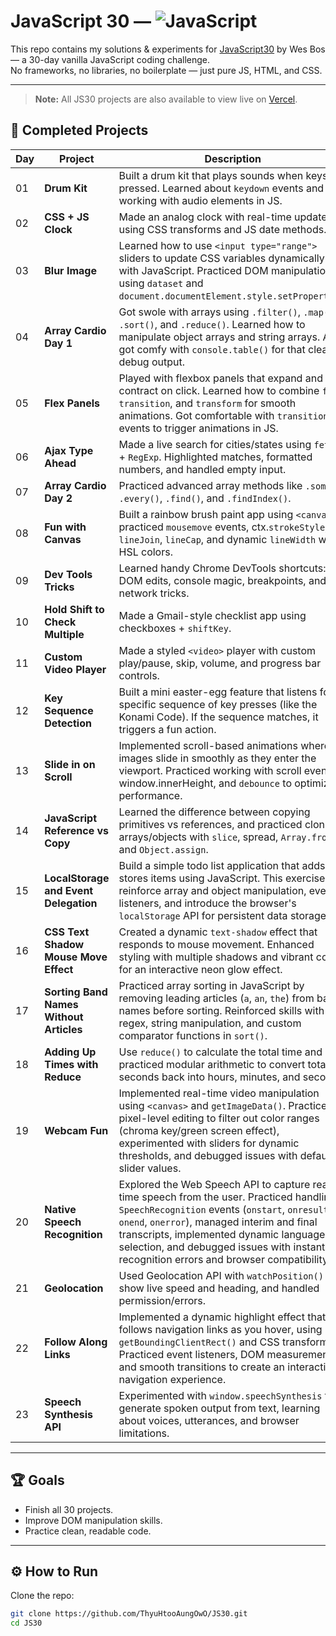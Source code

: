 # JavaScript 30 — ![JavaScript](https://img.shields.io/badge/Made%20with-JavaScript-yellow?logo=javascript)

This repo contains my solutions & experiments for [JavaScript30](https://javascript30.com/) by Wes Bos — a 30-day vanilla JavaScript coding challenge.  
No frameworks, no libraries, no boilerplate — just pure JS, HTML, and CSS.

---

> **Note:** All JS30 projects are also available to view live on [Vercel](https://js-30-two.vercel.app/).

## 📌 Completed Projects

| Day | Project                                 | Description                                                                                                                                                                                                                                                                                                                     |
| --- | --------------------------------------- | ------------------------------------------------------------------------------------------------------------------------------------------------------------------------------------------------------------------------------------------------------------------------------------------------------------------------------- |
| 01  | **Drum Kit**                            | Built a drum kit that plays sounds when keys are pressed. Learned about `keydown` events and working with audio elements in JS.                                                                                                                                                                                                 |
| 02  | **CSS + JS Clock**                      | Made an analog clock with real-time updates using CSS transforms and JS date methods.                                                                                                                                                                                                                                           |
| 03  | **Blur Image**                          | Learned how to use `<input type="range">` sliders to update CSS variables dynamically with JavaScript. Practiced DOM manipulation using `dataset` and `document.documentElement.style.setProperty()`.                                                                                                                           |
| 04  | **Array Cardio Day 1**                  | Got swole with arrays using `.filter()`, `.map()`, `.sort()`, and `.reduce()`. Learned how to manipulate object arrays and string arrays. Also got comfy with `console.table()` for that clean debug output.                                                                                                                    |
| 05  | **Flex Panels**                         | Played with flexbox panels that expand and contract on click. Learned how to combine `flex`, `transition`, and `transform` for smooth animations. Got comfortable with `transitionend` events to trigger animations in JS.                                                                                                      |
| 06  | **Ajax Type Ahead**                     | Made a live search for cities/states using `fetch` + `RegExp`. Highlighted matches, formatted numbers, and handled empty input.                                                                                                                                                                                                 |
| 07  | **Array Cardio Day 2**                  | Practiced advanced array methods like `.some()`, `.every()`, `.find()`, and `.findIndex()`.                                                                                                                                                                                                                                     |
| 08  | **Fun with Canvas**                     | Built a rainbow brush paint app using `<canvas>`, practiced `mousemove` events, ctx.`strokeStyle`, `lineJoin`, `lineCap`, and dynamic `lineWidth` with HSL colors.                                                                                                                                                              |
| 09  | **Dev Tools Tricks**                    | Learned handy Chrome DevTools shortcuts: live DOM edits, console magic, breakpoints, and network tricks.                                                                                                                                                                                                                        |
| 10  | **Hold Shift to Check Multiple**        | Made a Gmail-style checklist app using checkboxes + `shiftKey`.                                                                                                                                                                                                                                                                 |
| 11  | **Custom Video Player**                 | Made a styled `<video>` player with custom play/pause, skip, volume, and progress bar controls.                                                                                                                                                                                                                                 |
| 12  | **Key Sequence Detection**              | Built a mini easter-egg feature that listens for a specific sequence of key presses (like the Konami Code). If the sequence matches, it triggers a fun action.                                                                                                                                                                  |
| 13  | **Slide in on Scroll**                  | Implemented scroll-based animations where images slide in smoothly as they enter the viewport. Practiced working with scroll events, window.innerHeight, and `debounce` to optimize performance.                                                                                                                                |
| 14  | **JavaScript Reference vs Copy**        | Learned the difference between copying primitives vs references, and practiced cloning arrays/objects with `slice`, spread, `Array.from`, and `Object.assign`.                                                                                                                                                                  |
| 15  | **LocalStorage and Event Delegation**   | Build a simple todo list application that adds and stores items using JavaScript. This exercise will reinforce array and object manipulation, event listeners, and introduce the browser's `localStorage` API for persistent data storage.                                                                                      |
| 16  | **CSS Text Shadow Mouse Move Effect**   | Created a dynamic `text-shadow` effect that responds to mouse movement. Enhanced styling with multiple shadows and vibrant colors for an interactive neon glow effect.                                                                                                                                                          |
| 17  | **Sorting Band Names Without Articles** | Practiced array sorting in JavaScript by removing leading articles (`a`, `an`, `the`) from band names before sorting. Reinforced skills with regex, string manipulation, and custom comparator functions in `sort()`.                                                                                                           |
| 18  | **Adding Up Times with Reduce**         | Use `reduce()` to calculate the total time and practiced modular arithmetic to convert total seconds back into hours, minutes, and seconds.                                                                                                                                                                                     |
| 19  | **Webcam Fun**                          | Implemented real-time video manipulation using `<canvas>` and `getImageData()`. Practiced pixel-level editing to filter out color ranges (chroma key/green screen effect), experimented with sliders for dynamic thresholds, and debugged issues with default slider values.                                                    |
| 20  | **Native Speech Recognition**           | Explored the Web Speech API to capture real-time speech from the user. Practiced handling `SpeechRecognition` events (`onstart`, `onresult`, `onend`, `onerror`), managed interim and final transcripts, implemented dynamic language selection, and debugged issues with instant recognition errors and browser compatibility. |
| 21  | **Geolocation**                         | Used Geolocation API with `watchPosition()` to show live speed and heading, and handled permission/errors.                                                                                                                                                                                                                      |
| 22  | **Follow Along Links**                  | Implemented a dynamic highlight effect that follows navigation links as you hover, using `getBoundingClientRect()` and CSS transforms. Practiced event listeners, DOM measurements, and smooth transitions to create an interactive navigation experience.                                                                      |
| 23  | **Speech Synthesis API**                | Experimented with `window.speechSynthesis` to generate spoken output from text, learning about voices, utterances, and browser limitations.                                                                                                                                                                                     |

---

## 🏆 Goals

- Finish all 30 projects.
- Improve DOM manipulation skills.
- Practice clean, readable code.

---

## ⚙️ How to Run

Clone the repo:

```bash
git clone https://github.com/ThyuHtooAungOwO/JS30.git
cd JS30
```

